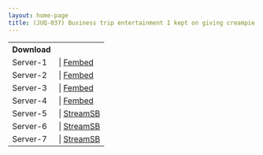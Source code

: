 ```yaml
---
layout: home-page
title: (JUQ-037) Business trip entertainment I kept on giving creampie to my arrogant president business partner. Nao Jinguji
---
```


<table><tbody>
<tr>
<th>Download</th>
</tr>
<tr>
<td>Server-1</td>
<td>| <a href="https://watchjavnow.xyz/f/wxjmgsnylpkl0xq" target="_blank">Fembed</a></td>
</tr>
<tr>
<td>Server-2</td>
<td>| <a href="https://mycloudzz.com/f/qxgelue716e-grx" target="_blank">Fembed</a></td>
</tr>
<tr>
<td>Server-3</td>
<td>| <a href="https://mycloudzz.com/f/nxgwlu2n0-qlrgp" target="_blank">Fembed</a></td>
</tr>
<tr>
<td>Server-4</td>
<td>| <a href="https://javhdfree.icu/f/08xm7fl3zwyeq10" target="_blank">Fembed</a></td>
</tr>
<tr>
<td>Server-5</td>
<td>| <a href="https://sbthe.com/d/s42ktzo7vryq.html" target="_blank">StreamSB</a></td>
</tr>
<tr>
<td>Server-6</td>
<td>| <a href="https://javside.com/d/zv1zlte8553j.html" target="_blank">StreamSB</a></td>
</tr>
<tr>
<td>Server-7</td>
<td>| <a href="https://streamsb.net/d/i3fr5mmrx1vp.html" target="_blank">StreamSB</a></td>
</tr>
</tbody></table>
